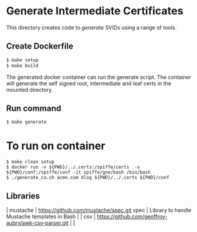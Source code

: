 # Generate Intermediate Certificates 

This directory creates code to *generate* SVIDs using a range of tools.

## Create Dockerfile

```bash
$ make setup
$ make build 
```

The generated docker container can run the generate script.  The 
container will generate the self signed root, intermediate and leaf certs 
in the mounted directory.

## Run command
```bash
$ make generate
```

# To run on container 
```
$ make clean setup
$ docker run -v ${PWD}/../.certs:/spiffe/certs  -v ${PWD}/conf:/spiffe/conf -it spiffe/gne/bash /bin/bash 
$ ./generate_ca.sh acme.com blog ${PWD}/../.certs ${PWD}/conf
```

## Libraries 

| mustache | https://github.com/mustache/spec.git spec | Library to handle Mustache templates in Bash |
| csv | https://github.com/geoffroy-aubry/awk-csv-parser.git | | 


